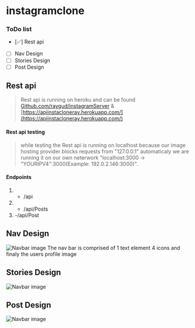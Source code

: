 # instagramclone


### ToDo list

- [✅] Rest api
- [ ] Nav Design
- [ ] Stories Design 
- [ ] Post Design

## Rest api

> Rest api is running on heroku and can be found [Github.com/raygud/instagramServer](https://github.com/Raygud/instagramServer/) & [https://apiinstacloneray.herokuapp.com/](https://apiinstacloneray.herokuapp.com/) 
#### Rest api testing 
> while testing the Rest api is running on localhost because our image hosting provider blocks requests from "127.0.0.1" automaticaly we are running it on our own neterwork "localhost:3000 -> "YOURIPV4":3000(Example: 192.0.2.146:3000)".
#### Endpoints
1. - /api
2. - /api/Posts
3. -/api/Post

## Nav Design

![Navbar image](https://i.imgur.com/4kcyKTB.png)
The nav bar is comprised of 1 text element 4 icons and finaly the users profile image

## Stories Design

![Navbar image](https://i.imgur.com/n2J5MPY.png)

## Post Design

![Navbar image](https://i.imgur.com/sZNwJmy.png)
